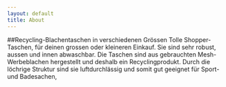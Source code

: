 ```yaml
---
layout: default
title: About
---
```


##Recycling-Blachentaschen in verschiedenen Grössen
Tolle Shopper-Taschen, für deinen grossen oder kleineren Einkauf. Sie sind sehr robust, aussen und innen abwaschbar. 
Die Taschen sind aus gebrauchten Mesh-Werbeblachen hergestellt und deshalb ein Recyclingprodukt. Durch die löchrige Struktur sind sie luftdurchlässig und somit gut geeignet für Sport- und Badesachen, 














